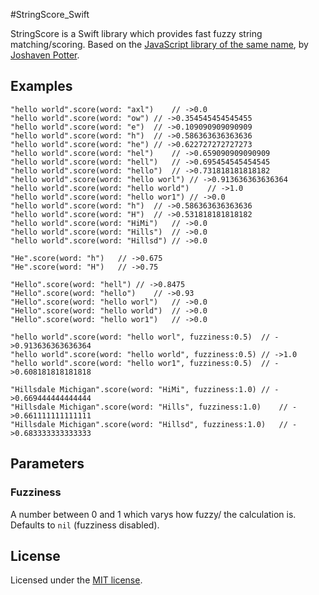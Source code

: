 #StringScore_Swift

StringScore is a Swift library which provides fast fuzzy string matching/scoring. Based on the [JavaScript library of the same name](https://github.com/joshaven/string_score), by [Joshaven Potter](https://github.com/joshaven).

## Examples

```
"hello world".score(word: "axl")	// ->0.0
"hello world".score(word: "ow")	// ->0.354545454545455
"hello world".score(word: "e")	// ->0.109090909090909
"hello world".score(word: "h")	// ->0.586363636363636
"hello world".score(word: "he")	// ->0.622727272727273
"hello world".score(word: "hel")	// ->0.659090909090909
"hello world".score(word: "hell")	// ->0.695454545454545
"hello world".score(word: "hello")	// ->0.731818181818182
"hello world".score(word: "hello worl")	// ->0.913636363636364
"hello world".score(word: "hello world")	// ->1.0
"hello world".score(word: "hello wor1")	// ->0.0
"hello world".score(word: "h")	// ->0.586363636363636
"hello world".score(word: "H")	// ->0.531818181818182
"hello world".score(word: "HiMi")	// ->0.0
"hello world".score(word: "Hills")	// ->0.0
"hello world".score(word: "Hillsd")	// ->0.0

"He".score(word: "h")	// ->0.675
"He".score(word: "H")	// ->0.75

"Hello".score(word: "hell")	// ->0.8475
"Hello".score(word: "hello")	// ->0.93
"Hello".score(word: "hello worl")	// ->0.0
"Hello".score(word: "hello world")	// ->0.0
"Hello".score(word: "hello wor1")	// ->0.0

"hello world".score(word: "hello worl", fuzziness:0.5)	// ->0.913636363636364
"hello world".score(word: "hello world", fuzziness:0.5)	// ->1.0
"hello world".score(word: "hello wor1", fuzziness:0.5)	// ->0.608181818181818

"Hillsdale Michigan".score(word: "HiMi", fuzziness:1.0)	// ->0.669444444444444
"Hillsdale Michigan".score(word: "Hills", fuzziness:1.0)	// ->0.661111111111111
"Hillsdale Michigan".score(word: "Hillsd", fuzziness:1.0)	// ->0.683333333333333
```

## Parameters

### Fuzziness

A number between 0 and 1 which varys how fuzzy/ the calculation is.
Defaults to `nil` (fuzziness disabled).


## License

Licensed under the [MIT license](http://www.opensource.org/licenses/mit-license.php).

